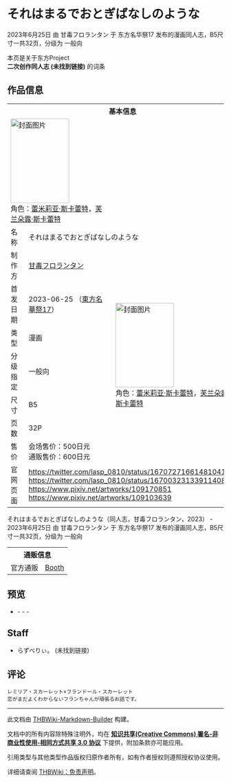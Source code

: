 # それはまるでおとぎばなしのような

<!-- source html: G:\repos\THBWiki-Markdown-Builder\THBWikiMarkdown\Temp\main\0\0f\ns0%3A%E3%81%9D%E3%82%8C%E3%81%AF%E3%81%BE%E3%82%8B%E3%81%A7%E3%81%8A%E3%81%A8%E3%81%8E%E3%81%B0%E3%81%AA%E3%81%97%E3%81%AE%E3%82%88%E3%81%86%E3%81%AA.html -->

2023年6月25日 由 甘毒フロランタン 于 东方名华祭17 发布的漫画同人志，B5尺寸一共32页，分级为 一般向

本页是关于东方Project  
 **二次创作同人志 (未找到链接)** 的词条

## 作品信息

<table><tbody><tr><th colspan="3">基本信息</th></tr><tr><td class="cover-artwork-mobile" colspan="2"><a href="./文件-それはまるでおとぎばなしのような封面.jpg.md" class="image" title="封面图片"><img alt="封面图片" src="https://upload.thwiki.cc/thumb/4/44/%E3%81%9D%E3%82%8C%E3%81%AF%E3%81%BE%E3%82%8B%E3%81%A7%E3%81%8A%E3%81%A8%E3%81%8E%E3%81%B0%E3%81%AA%E3%81%97%E3%81%AE%E3%82%88%E3%81%86%E3%81%AA%E5%B0%81%E9%9D%A2.jpg/136px-%E3%81%9D%E3%82%8C%E3%81%AF%E3%81%BE%E3%82%8B%E3%81%A7%E3%81%8A%E3%81%A8%E3%81%8E%E3%81%B0%E3%81%AA%E3%81%97%E3%81%AE%E3%82%88%E3%81%86%E3%81%AA%E5%B0%81%E9%9D%A2.jpg" decoding="async" loading="lazy" width="136" height="196" srcset="https://upload.thwiki.cc/thumb/4/44/%E3%81%9D%E3%82%8C%E3%81%AF%E3%81%BE%E3%82%8B%E3%81%A7%E3%81%8A%E3%81%A8%E3%81%8E%E3%81%B0%E3%81%AA%E3%81%97%E3%81%AE%E3%82%88%E3%81%86%E3%81%AA%E5%B0%81%E9%9D%A2.jpg/204px-%E3%81%9D%E3%82%8C%E3%81%AF%E3%81%BE%E3%82%8B%E3%81%A7%E3%81%8A%E3%81%A8%E3%81%8E%E3%81%B0%E3%81%AA%E3%81%97%E3%81%AE%E3%82%88%E3%81%86%E3%81%AA%E5%B0%81%E9%9D%A2.jpg 1.5x, https://upload.thwiki.cc/thumb/4/44/%E3%81%9D%E3%82%8C%E3%81%AF%E3%81%BE%E3%82%8B%E3%81%A7%E3%81%8A%E3%81%A8%E3%81%8E%E3%81%B0%E3%81%AA%E3%81%97%E3%81%AE%E3%82%88%E3%81%86%E3%81%AA%E5%B0%81%E9%9D%A2.jpg/271px-%E3%81%9D%E3%82%8C%E3%81%AF%E3%81%BE%E3%82%8B%E3%81%A7%E3%81%8A%E3%81%A8%E3%81%8E%E3%81%B0%E3%81%AA%E3%81%97%E3%81%AE%E3%82%88%E3%81%86%E3%81%AA%E5%B0%81%E9%9D%A2.jpg 2x" data-file-width="1248" data-file-height="1801"></a><div class="cover-char">角色：<a href="./蕾米莉亚·斯卡蕾特.md" title="蕾米莉亚·斯卡蕾特">蕾米莉亚·斯卡蕾特</a>，<a href="./芙兰朵露·斯卡蕾特.md" title="芙兰朵露·斯卡蕾特">芙兰朵露·斯卡蕾特</a></div></td>
</tr><tr><td class="label">名称</td><td colspan="2"> それはまるでおとぎばなしのような </td></tr><tr><td class="label">制作方</td><td><a href="./甘毒フロランタン.md" title="甘毒フロランタン">甘毒フロランタン</a></td><td class="cover-artwork" rowspan="7" style="min-width:196px;"><a href="./文件-それはまるでおとぎばなしのような封面.jpg.md" class="image" title="封面图片"><img alt="封面图片" src="https://upload.thwiki.cc/thumb/4/44/%E3%81%9D%E3%82%8C%E3%81%AF%E3%81%BE%E3%82%8B%E3%81%A7%E3%81%8A%E3%81%A8%E3%81%8E%E3%81%B0%E3%81%AA%E3%81%97%E3%81%AE%E3%82%88%E3%81%86%E3%81%AA%E5%B0%81%E9%9D%A2.jpg/136px-%E3%81%9D%E3%82%8C%E3%81%AF%E3%81%BE%E3%82%8B%E3%81%A7%E3%81%8A%E3%81%A8%E3%81%8E%E3%81%B0%E3%81%AA%E3%81%97%E3%81%AE%E3%82%88%E3%81%86%E3%81%AA%E5%B0%81%E9%9D%A2.jpg" decoding="async" loading="lazy" width="136" height="196" srcset="https://upload.thwiki.cc/thumb/4/44/%E3%81%9D%E3%82%8C%E3%81%AF%E3%81%BE%E3%82%8B%E3%81%A7%E3%81%8A%E3%81%A8%E3%81%8E%E3%81%B0%E3%81%AA%E3%81%97%E3%81%AE%E3%82%88%E3%81%86%E3%81%AA%E5%B0%81%E9%9D%A2.jpg/204px-%E3%81%9D%E3%82%8C%E3%81%AF%E3%81%BE%E3%82%8B%E3%81%A7%E3%81%8A%E3%81%A8%E3%81%8E%E3%81%B0%E3%81%AA%E3%81%97%E3%81%AE%E3%82%88%E3%81%86%E3%81%AA%E5%B0%81%E9%9D%A2.jpg 1.5x, https://upload.thwiki.cc/thumb/4/44/%E3%81%9D%E3%82%8C%E3%81%AF%E3%81%BE%E3%82%8B%E3%81%A7%E3%81%8A%E3%81%A8%E3%81%8E%E3%81%B0%E3%81%AA%E3%81%97%E3%81%AE%E3%82%88%E3%81%86%E3%81%AA%E5%B0%81%E9%9D%A2.jpg/271px-%E3%81%9D%E3%82%8C%E3%81%AF%E3%81%BE%E3%82%8B%E3%81%A7%E3%81%8A%E3%81%A8%E3%81%8E%E3%81%B0%E3%81%AA%E3%81%97%E3%81%AE%E3%82%88%E3%81%86%E3%81%AA%E5%B0%81%E9%9D%A2.jpg 2x" data-file-width="1248" data-file-height="1801"></a><div class="cover-char">角色：<a href="./蕾米莉亚·斯卡蕾特.md" title="蕾米莉亚·斯卡蕾特">蕾米莉亚·斯卡蕾特</a>，<a href="./芙兰朵露·斯卡蕾特.md" title="芙兰朵露·斯卡蕾特">芙兰朵露·斯卡蕾特</a></div></td>
</tr><tr><td class="label">首发日期</td><td>2023-06-25&#160;（<a href="/展会作品列表?e=%E4%B8%9C%E6%96%B9%E5%90%8D%E5%8D%8E%E7%A5%AD%2317">東方名華祭17</a>）</td></tr><tr><td class="label">类型</td><td>漫画</td></tr><tr><td class="label">分级指定</td><td>一般向</td></tr><tr><td class="label">尺寸</td><td>B5</td></tr><tr><td class="label">页数</td><td>32P</td></tr><tr><td class="label">售价</td><td>会场售价：500日元<br>通贩售价：600日元</td></tr>
<tr><td class="label">官网页面</td><td colspan="2"><a rel="nofollow" class="external free" href="https://twitter.com/lasp_0810/status/1670727166148104192">https://twitter.com/lasp_0810/status/1670727166148104192</a><br><a rel="nofollow" class="external free" href="https://twitter.com/lasp_0810/status/1670032313391140864">https://twitter.com/lasp_0810/status/1670032313391140864</a><br><a rel="nofollow" class="external free" href="https://www.pixiv.net/artworks/109170851">https://www.pixiv.net/artworks/109170851</a><br><a rel="nofollow" class="external free" href="https://www.pixiv.net/artworks/109103639">https://www.pixiv.net/artworks/109103639</a></td></tr></tbody></table>

それはまるでおとぎばなしのような（同人志，甘毒フロランタン，2023） - 2023年6月25日 由 甘毒フロランタン 于 东方名华祭17 发布的漫画同人志，B5尺寸一共32页，分级为 一般向

<table><tbody><tr><th colspan="3">通贩信息</th></tr><tr><td class="label">官方通贩</td><td colspan="2"><a rel="nofollow" class="external text" href="https://laspberry.booth.pm/items/4883960">Booth</a></td></tr></tbody></table>



## 预览
- [](./文件-それはまるでおとぎばなしのような预览图1.jpg.md)- [](./文件-それはまるでおとぎばなしのような预览图2.jpg.md)- [](./文件-それはまるでおとぎばなしのような预览图3.jpg.md)- [](./文件-それはまるでおとぎばなしのような预览图4.jpg.md)


## Staff
- らずべりぃ。 (未找到链接)


## 评论
```
レミリア・スカーレット×フランドール・スカーレット
恋がまだよくわからないフランちゃんが頑張るお話です。
```

  
  

  





---

此文档由 [THBWiki-Markdown-Builder](https://github.com/Delsin-Yu/THBWiki-Markdown-Builder) 构建。

文档中的所有内容除特殊注明外，均在 [**知识共享(Creative Commons) 署名-非商业性使用-相同方式共享 3.0 协议**](https://creativecommons.org/licenses/by-sa/3.0/deed.zh-hans) 下提供，附加条款亦可能应用。

引用类型与其他类型作品版权归原作者所有，如有作者授权则遵照授权协议使用。

详细请查阅 [THBWiki：免责声明](https://thbwiki.cc/THBWiki:%E5%85%8D%E8%B4%A3%E5%A3%B0%E6%98%8E)。

